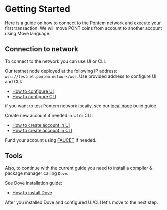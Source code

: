 # Getting Started

Here is a guide on how to connect to the Pontem network and execute your first transaction. We will move PONT coins from account to another account using Move language.

## Connection to network

To connect to the network you can use UI or CLI.

Our testnet node deployed at the following IP address: `wss://testnet.pontem.network/wss`. 
Use provided address to configure UI and CLI:

* [How to configure UI](./ui.md)
* [How to configure CLI](./cli.md)

If you want to test Pontem network locally, see our [local node](./local_node.md) build guide. 

Create new account if needed in UI or CLI:

* [How to create account in UI](./ui.md#account-creation)
* [How to create account in CLI](./cli.md#account-creation)

Fund your account using [FAUCET](https://t.me/pontem_faucet_bot) if needed.

## Tools

Also, to continue with the current guide you need to install a compiler & package manager calling `Dove`.

See Dove installation guide:

* [How to install Dove](./../move_vm/compiler_&_toolset.md#Dove)

After you installed Dove and configured UI/CLI let's move to the next step.
